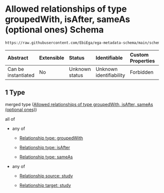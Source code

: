 # Allowed relationships of type groupedWith, isAfter, sameAs (optional ones) Schema

```txt
https://raw.githubusercontent.com/EbiEga/ega-metadata-schema/main/schemas/EGA.study.json#/properties/studyRelationships/items/allOf/1/anyOf/1
```



| Abstract            | Extensible | Status         | Identifiable            | Custom Properties | Additional Properties | Access Restrictions | Defined In                                                                 |
| :------------------ | :--------- | :------------- | :---------------------- | :---------------- | :-------------------- | :------------------ | :------------------------------------------------------------------------- |
| Can be instantiated | No         | Unknown status | Unknown identifiability | Forbidden         | Allowed               | none                | [EGA.study.json\*](../../../schemas/EGA.study.json "open original schema") |

## 1 Type

merged type ([Allowed relationships of type groupedWith, isAfter, sameAs (optional ones)](ega-19-properties-study-relationships-items-allof-relationship-constraints-for-a-study-anyof-allowed-relationships-of-type-groupedwith-isafter-sameas-optional-ones.md))

all of

*   any of

    *   [Relationship type: groupedWith](ega-12-definitions-relationship-type-groupedwith.md "check type definition")

    *   [Relationship type: isAfter](ega-12-definitions-relationship-type-isafter.md "check type definition")

    *   [Relationship type: sameAs](ega-12-definitions-relationship-type-sameas.md "check type definition")

*   any of

    *   [Relationship source: study](ega-12-definitions-relationship-source-study.md "check type definition")

    *   [Relationship target: study](ega-12-definitions-relationship-target-study.md "check type definition")
